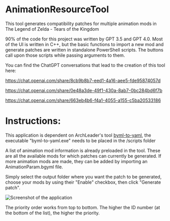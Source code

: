 # AnimationResourceTool
This tool generates compatibility patches for multiple animation mods in The Legend of Zelda - Tears of the Kingdom

90% of the code for this project was written by GPT 3.5 and GPT 4.0. Most of the UI is written in C++, but the basic functions to import a new mod and generate patches are written in standalone PowerShell scripts. The buttons call upon those scripts while passing arguments to them.

You can find the ChatGPT conversations that lead to the creation of this tool here:

https://chat.openai.com/share/8cb9b8b7-eed1-4a16-aee5-fde95874057d

https://chat.openai.com/share/0e48a3de-49f1-430a-8ab7-0bc284bd6f7b

https://chat.openai.com/share/663eb4b6-f4a1-4055-a155-c5ba20533186

# Instructions:
This application is dependent on ArchLeader's tool [byml-to-yaml](https://github.com/ArchLeaders/byml_to_yaml/releases/latest), the executable "byml-to-yaml.exe" needs to be placed in the /scripts folder

A list of animation mod information is already preloaded in the tool. These are all the available mods for which patches can currently be generated.
If more animation mods are made, they can be added by importing an AnimationParam.bgyml file.

Simply select the output folder where you want the patch to be generated, choose your mods by using their "Enable" checkbox, then click "Generate patch".

![Screenshot of the application](https://cdn.discordapp.com/attachments/788411093432401973/1163773330231406652/AnimationResourceTool_6Gj4upsBr3.png)

The priority order works from top to bottom. The higher the ID number (at the bottom of the list), the higher the priority.

